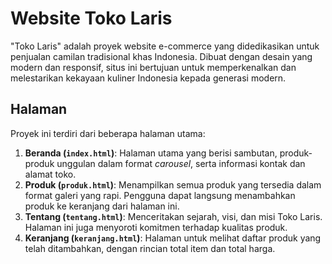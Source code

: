 # Website Toko Laris

"Toko Laris" adalah proyek website e-commerce yang didedikasikan untuk penjualan camilan tradisional khas Indonesia. Dibuat dengan desain yang modern dan responsif, situs ini bertujuan untuk memperkenalkan dan melestarikan kekayaan kuliner Indonesia kepada generasi modern.

## Halaman

Proyek ini terdiri dari beberapa halaman utama:

1.  **Beranda (`index.html`)**: Halaman utama yang berisi sambutan, produk-produk unggulan dalam format _carousel_, serta informasi kontak dan alamat toko.
2.  **Produk (`produk.html`)**: Menampilkan semua produk yang tersedia dalam format galeri yang rapi. Pengguna dapat langsung menambahkan produk ke keranjang dari halaman ini.
3.  **Tentang (`tentang.html`)**: Menceritakan sejarah, visi, dan misi Toko Laris. Halaman ini juga menyoroti komitmen terhadap kualitas produk.
4.  **Keranjang (`keranjang.html`)**: Halaman untuk melihat daftar produk yang telah ditambahkan, dengan rincian total item dan total harga.
